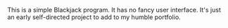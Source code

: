 This is a simple Blackjack program.  It has no fancy user interface.  It's just an early self-directed project to add to my humble portfolio.